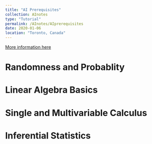 ```yaml
---
title: "AI Prerequisites"
collection: AInotes
type: "Tutorial"
permalink: /AInotes/AIprerequisites
date: 2020-01-06
location: "Toronto, Canada"
---
```


[More information here](https://cs229.stanford.edu/)


# Randomness and Probablity

# Linear Algebra Basics

# Single and Multivariable Calculus 

# Inferential Statistics 